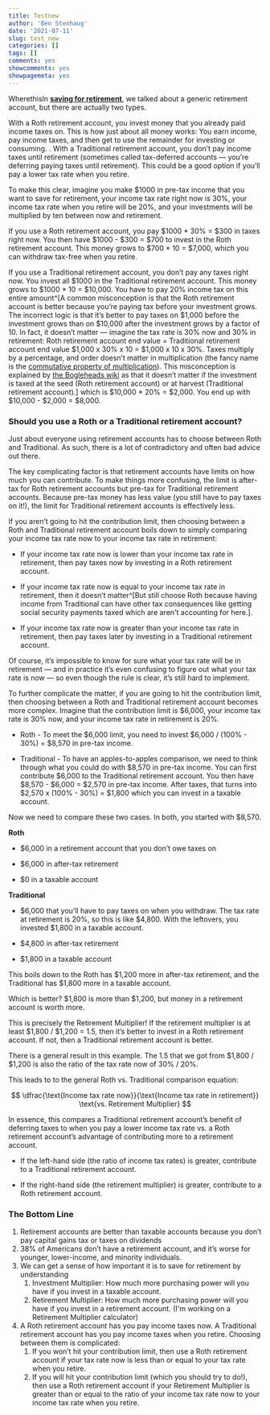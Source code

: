 ```yaml
---
title: Testnew
author: 'Ben Stenhaug'
date: '2021-07-11'
slug: test_new
categories: []
tags: []
comments: yes
showcomments: yes
showpagemeta: yes
---
```


WherethisIn [**saving for retirement**](https://www.benstenhaug.com/finance/investing_for_retirement/), we talked about a generic retirement account, but there are actually two types.

With a Roth retirement account, you invest money that you already paid income taxes on. This is how just about all money works: You earn income, pay income taxes, and then get to use the remainder for investing or consuming. 
.
With a Traditional retirement account, you don’t pay income taxes until retirement (sometimes called tax-deferred accounts — you’re deferring paying taxes until retirement). This could be a good option if you’ll pay a lower tax rate when you retire.

To make this clear, imagine you make $1000 in pre-tax income that you want to save for retirement, your income tax rate right now is 30%, your income tax rate when you retire will be 20%, and your investments will be multiplied by ten between now and retirement.

If you use a Roth retirement account, you pay $1000 * 30% = $300 in taxes right now. You then have $1000 - $300 = $700 to invest in the Roth retirement account. This money grows to $700 * 10 = $7,000, which you can withdraw tax-free when you retire.

If you use a Traditional retirement account, you don’t pay any taxes right now. You invest all $1000 in the Traditional retirement account. This money grows to $1000 * 10 = $10,000. You have to pay 20% income tax on this entire amount^[A common misconception is that the Roth retirement account is better because you’re paying tax before your investment grows. The incorrect logic is that it’s better to pay taxes on $1,000 before the investment grows than on $10,000 after the investment grows by a factor of 10. In fact, it doesn’t matter — imagine the tax rate is 30% now and 30% in retirement: Roth retirement account end value = Traditional retirement account end value $1,000 x 30% x 10 = $1,000 x 10 x 30%. Taxes multiply by a percentage, and order doesn’t matter in multiplication (the fancy name is the [commutative property of multiplication](http://www.mathematicsdictionary.com/english/vmd/full/c/vepropertyofmultiplication.htm)). This misconception is explained by [the Bogleheads wiki](https://www.bogleheads.org/wiki/Traditional_versus_Roth#Common_misconceptions) as that it doesn’t matter if the investment is taxed at the seed (Roth retirement account) or at harvest (Traditional retirement account).] which is $10,000 * 20% = $2,000. You end up with $10,000 - $2,000 = $8,000.

### Should you use a Roth or a Traditional retirement account?

Just about everyone using retirement accounts has to choose between Roth and Traditional. As such, there is a lot of contradictory and often bad advice out there.

The key complicating factor is that retirement accounts have limits on how much you can contribute. To make things more confusing, the limit is after-tax for Roth retirement accounts but pre-tax for Traditional retirement accounts. Because pre-tax money has less value (you still have to pay taxes on it!), the limit for Traditional retirement accounts is effectively less.

If you aren’t going to hit the contribution limit, then choosing between a Roth and Traditional retirement account boils down to simply comparing your income tax rate now to your income tax rate in retirement:

- If your income tax rate now is lower than your income tax rate in retirement, then pay taxes now by investing in a Roth retirement account.

- If your income tax rate now is equal to your income tax rate in retirement, then it doesn’t matter^[But still choose Roth because having income from Traditional can have other tax consequences like getting social security payments taxed which are aren't accounting for here.].

- If your income tax rate now is greater than your income tax rate in retirement, then pay taxes later by investing in a Traditional retirement account.

Of course, it’s impossible to know for sure what your tax rate will be in retirement — and in practice it’s even confusing to figure out what your tax rate is now — so even though the rule is clear, it’s still hard to implement.

To further complicate the matter, if you are going to hit the contribution limit, then choosing between a Roth and Traditional retirement account becomes more complex. Imagine that the contribution limit is $6,000, your income tax rate is 30% now, and your income tax rate in retirement is 20%.

- Roth - To meet the $6,000 limit, you need to invest $6,000 / (100% - 30%) = $8,570 in pre-tax income.

- Traditional - To have an apples-to-apples comparison, we need to think through what you could do with $8,570 in pre-tax income. You can first contribute $6,000 to the Traditional retirement account. You then have $8,570 - $6,000 = $2,570 in pre-tax income. After taxes, that turns into $2,570 x (100% - 30%) = $1,800 which you can invest in a taxable account.

Now we need to compare these two cases. In both, you started with $8,570.

**Roth**

- $6,000 in a retirement account that you don’t owe taxes on

- $6,000 in after-tax retirement

- $0 in a taxable account

**Traditional**

- $6,000 that you’ll have to pay taxes on when you withdraw. The tax rate at retirement is 20%, so this is like $4,800. With the leftovers, you invested $1,800 in a taxable account.

- $4,800 in after-tax retirement

- $1,800 in a taxable account

This boils down to the Roth has $1,200 more in after-tax retirement, and the Traditional has $1,800 more in a taxable account.

Which is better? $1,800 is more than $1,200, but money in a retirement account is worth more.

This is precisely the Retirement Multiplier! If the retirement multiplier is at least $1,800 / $1,200 = 1.5, then it’s better to invest in a Roth retirement account. If not, then a Traditional retirement account is better.

There is a general result in this example. The 1.5 that we got from $1,800 / $1,200 is also the ratio of the tax rate now of 30% / 20%.

This leads to to the general Roth vs. Traditional comparison equation:

$$
\dfrac{\text{Income tax rate now}}{\text{Income tax rate in retirement}} \text{vs. Retirement Multiplier} 
$$

In essence, this compares a Traditional retirement account’s benefit of deferring taxes to when you pay a lower income tax rate vs. a Roth retirement account’s advantage of contributing more to a retirement account.

- If the left-hand side (the ratio of income tax rates) is greater, contribute to a Traditional retirement account.

- If the right-hand side (the retirement multiplier) is greater, contribute to a Roth retirement account.

### The Bottom Line

1. Retirement accounts are better than taxable accounts because you don’t pay capital gains tax or taxes on dividends
1. 38% of Americans don’t have a retirement account, and it’s worse for younger, lower-income, and minority individuals.
1. We can get a sense of how important it is to save for retirement by understanding
    1. Investment Multiplier: How much more purchasing power will you have if you invest in a taxable account.
    1. Retirement Multiplier: How much more purchasing power will you have if you invest in a retirement account. (I'm working on a Retirement Multiplier calculator)
1. A Roth retirement account has you pay income taxes now. A Traditional retirement account has you pay income taxes when you retire. Choosing between them is complicated:
    1. If you won’t hit your contribution limit, then use a Roth retirement account if your tax rate now is less than or equal to your tax rate when you retire.
    1. If you will hit your contribution limit (which you should try to do!), then use a Roth retirement account if your Retirement Multiplier is greater than or equal to the ratio of your income tax rate now to your income tax rate when you retire.
